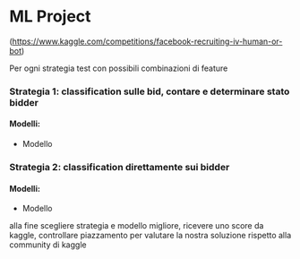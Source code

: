 # ML Project 
(https://www.kaggle.com/competitions/facebook-recruiting-iv-human-or-bot)


Per ogni strategia test con possibili combinazioni di feature

### Strategia 1: classification sulle bid, contare e determinare stato bidder
#### Modelli:
- Modello 
### Strategia 2: classification direttamente sui bidder

#### Modelli: 
- Modello 

alla fine scegliere strategia e modello migliore, ricevere uno score da kaggle, controllare piazzamento per valutare la nostra soluzione rispetto alla community di kaggle


